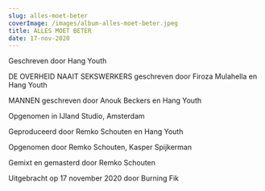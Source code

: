 ```yaml
---
slug: alles-moet-beter
coverImage: /images/album-alles-moet-beter.jpeg
title: ALLES MOET BETER
date: 17-nov-2020
---
```


Geschreven door Hang Youth

DE OVERHEID NAAIT SEKSWERKERS geschreven door Firoza Mulahella en Hang Youth

MANNEN geschreven door Anouk Beckers en Hang Youth

Opgenomen in IJland Studio, Amsterdam

Geproduceerd door Remko Schouten en Hang Youth

Opgenomen door Remko Schouten, Kasper Spijkerman

Gemixt en gemasterd door Remko Schouten

Uitgebracht op 17 november 2020 door Burning Fik

